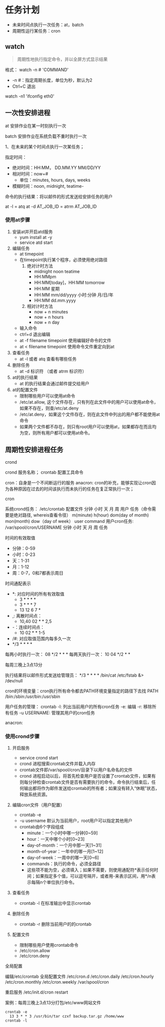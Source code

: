 # 任务计划

- 未来时间点执行一次任务：at，batch
- 周期性运行某任务：cron

## watch
> 周期性地执行指定命令，并以全屏方式显示结果

格式： watch -n # 'COMMAND'

- -n #：指定周期长度，单位为秒，默认为2
- Ctrl+C 退出

watch -n1 'ifconfig eth0'

## 一次性安排进程

at 安排作业在某一时刻执行一次

batch 安排作业在系统负载不重时执行一次

1、在未来的某个时间点执行一次某任务；

指定时间：

- 绝对时间：HH:MM， DD.MM.YY  MM/DD/YY
- 相对时间：now+#
  - 单位：minutes, hours, days, weeks
- 模糊时间：noon, midnight, teatime- 

命令的执行结果：将以邮件的形式发送给安排任务的用户

at -l = atq
at -d AT_JOB_ID = atrm  AT_JOB_ID


### 使用at步骤

1. 安装at并开启atd服务
    - yum install at -y
    - service atd start
2. 编辑任务
    - at timepoint 
    - 在timepoint执行某个程序，必须使用绝对路径
        1. 绝对计时方法
            - midnight noon teatime
            - HH:MMpm
            - HH:MM[today]，HH:MM tomorrow
            - HH:MM 星期
            - HH:MM mm/dd/yyyy 小时:分钟 月/日/年
            - HH:MM dd.mm.yyyy
        2. 相对计时方法
            - now + n minutes
            - now + n hours
            - now + n day
    - 输入命令
    - ctrl+d 退出编辑
    - at -f filename timepoint 使用编辑好命令的文件
    - at < filename timepoint 使用命令文件重定向到at
3. 查看任务
    - at -l 或者 atq 查看有哪些任务
4. 删除任务
    - at -d 标识符 （或者 atrm 标识符）
5. at的执行结果
    - at 的执行结果会通过邮件提交给用户
6. at的配置文件
    - 限制哪些用户可以使用at命令
    - /etc/at.allow, 这个文件存在，只有列在此文件中的用户可以使用at命令，如果不存在，则查/etc/at.deny
    - /etc/at.deny，如果这个文件存在，则在此文件中列出的用户都不能使用at命令
    - 如果两个文件都不存在，则只有root用户可以使用at，如果都存在而且均为空，则所有用户都可以使用at命令。

## 周期性安排进程任务

crond

crond 服务名称； crontab 配置工具命令

cron：自身是一个不间断运行的服务
anacron: cron的补充，能够实现让cron因为各种原因在过去的时间该执行而未执行的任务在复正常执行一次；

cron

系统crond任务：
	/etc/crontab 配置文件
		分钟  小时  天  月  周  用户  任务（命令需要是绝对路径, whereis查看令径）
        m(minute) h(hour) dom(day of month) mon(month) dow（day of week） user command
用户cron任务:
	/var/spool/cron/USERNAME
		分钟  小时  天  月  周  任务

时间的有效取值

- 分钟：0-59
- 小时：0-23
- 天：1-31
- 月：1-12
- 周：0-7，0和7都表示周日

时间通配表示

- *: 对应时间的所有有效取值
  - 3 * * * * 
  - 3 * * * 7
  - 13 12 6 7 *
- ,: 离散时间点： 
  - 10,40 02 * * 2,5 
- -：连续时间点：
  - 10 02 * * 1-5
- /#: 对应取值范围内每多久一次
- 	*/3 * * * *

每两小时执行一次：
	08 */2 * * *
每两天执行一次：
		10 04 */2 * *

每周三晚上3点13分

执行结果将以邮件形式发送给管理员：
	*/3 * * * * /bin/cat /etc/fstab &> /dev/null 
	
cron的环境变量：cron执行所有命令都去PATH环境变量指定的路径下去找
	PATH  /bin:/sbin:/usr/bin:/usr/sbin

用户任务的管理：
	crontab
		-l: 列出当前用户的所有cron任务
		-e: 编辑 
		-r: 移除所有任务
		-u USERNAME: 管理其用户的cron任务
		
anacron:

### 使用crond步骤

1. 开启服务
    - service crond start
    - crond 进程搜索crontab文件并载入内存
    - crontab文件即/var/spool/cron/目录下以用户名命名的文件
    - crond 进程启动以后，将首先检查用户是否设置了crontab文件，如果有则每分钟检查crontab文件是否有需要执行的命令，命令执行结束后，任何输出都将作为邮件发送给crontab的所有者；如果没有转入“休眠”状态，释放系统资源。
2. 编辑cron文件（用户配置）
    - crontab -e
    - -u username 默认为当前用户，root用户可以指定其他用户
    - crontab由6个字段组成
        - minute：一个小时中哪一分钟[0~59]
        - hour：一天中哪个小时[0~23]
        - day-of-month：一个月中那一天[1~31]
        - month-of-year：一年中的哪一月[1~12]
        - day-of-week：一周中的哪一天[0~6]
        - commands：执行的命令，必须全路径
        - 这些项不能为空，必须填入；如果不需要，则使用通配符\*表示任何时间；如果指定多个值，可以逗号隔开，或者用-来表示区间，用*/n表示每隔n个单位执行命令。
3. 查看任务
    - crontab -l 在标准输出中显示crontab
4. 删除任务
    - crontab -r 删除当前用户的的crontab

5. 配置文件

    - 限制哪些用户使用crontab命令
    - /etc/cron.allow
    - /etc/cron.deny


全局配置

编辑/etc/crontab 全局配置文件 
/etc/cron.d
/etc/cron.daily
/etc/cron.hourly
/etc/cron.monthly
/etc/cron.weekly
/var/spool/cron

重启服务 /etc/init.d/cron restart

案例：每周三晚上3点13分打包/etc/www网站文件

```shell
crontab -e
  13 3 * * 3 /usr/bin/tar czxf backup.tar.gz /home/www 
crontab -l
```
